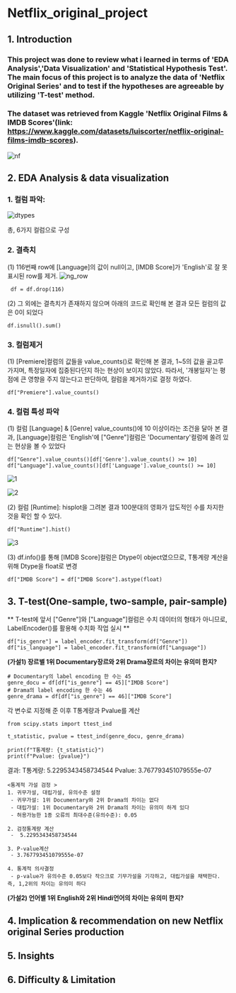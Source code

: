 # Netflix_original_project 

## 1. Introduction
### This project was done to review what i learned in terms of 'EDA Analysis','Data Visualization' and 'Statistical Hypothesis Test'. The main focus of this project is to analyze the data of 'Netflix Original Series' and to test if the hypotheses are agreeable by utilizing 'T-test' method. 
### The dataset was retrieved from Kaggle 'Netflix Original Films &amp; IMDB Scores'(link: https://www.kaggle.com/datasets/luiscorter/netflix-original-films-imdb-scores).


![nf](https://github.com/ryeonbeenkang/NF_original_project/assets/47935123/de53d1a0-ad7b-4deb-bee9-ef75b1f0de7c)



## 2. EDA Analysis & data visualization
### **1. 컬럼 파악**:
   
![dtypes](https://github.com/ryeonbeenkang/NF_original_project/assets/47935123/0db869af-ccbc-406f-bbeb-ce47f73f37c2)

총, 6가지 컬럼으로 구성



### **2. 결측치**
   
   (1) 116번째 row에 [Language]의 값이 null이고, [IMDB Score]가 'English'로 잘 못 표시된 row를 제거.
 ![ng_row](https://github.com/ryeonbeenkang/NF_original_project/assets/47935123/8e491339-7b72-4bd8-9966-af55c9507eb3)
   ```
    df = df.drop(116)
   ```

   (2) 그 외에는 결측치가 존재하지 않으며 아래의 코드로 확인해 본 결과 모든 컬럼의 값은 0이 되었다
   
   ```
   df.isnull().sum()
   ```


### **3. 컬럼제거**

   (1) [Premiere]컬럼의 값들을 value_counts()로 확인해 본 결과, 1~5의 값을 골고루 가지며, 특정일자에 집중된다던지 하는 현상이 보이지 않았다. 따라서, '개봉일자'는 평점에 큰 영향을 주지 않는다고 판단하여, 컬럼을 제거하기로 결정 하였다.
    
   ```
   df["Premiere"].value_counts()
   ```

### **4. 컬럼 특성 파악**
   
   (1) 컬럼 [Language] & [Genre] value_counts()에 10 이상이라는 조건을 달아 본 결과, [Language]컬럼은 'English'에 ["Genre"]컬럼은 'Documentary'컬럼에 쏠려 있는 현상을 볼 수 있었다 

   ```
   df["Genre"].value_counts()[df['Genre'].value_counts() >= 10]
   df["Language"].value_counts()[df['Language'].value_counts() >= 10]   
   ```

   ![1](https://github.com/ryeonbeenkang/NF_original_project/assets/47935123/43474e0f-ac76-4820-af21-d8ae74c13c49)


   ![2](https://github.com/ryeonbeenkang/NF_original_project/assets/47935123/b6051e80-d431-4e49-8e1c-24db34673dc7)


   (2) 컬럼 [Runtime]: hisplot을 그려본 결과 100분대의 영화가 압도적인 수를 차지한 것을 확인 할 수 있다. 

   ```
   df["Runtime"].hist()
   ```

   ![3](https://github.com/ryeonbeenkang/NF_original_project/assets/47935123/7960bb24-7606-4047-ac3d-6783dd84a72f)


   (3) df.info()를 통해 [IMDB Score]컬럼은 Dtype이 object였으므로, T통계량 계산을 위해 Dtype을 float로 변경


   ```
   df["IMDB Score"] = df["IMDB Score"].astype(float)
   ```

   

## 3. T-test(One-sample, two-sample, pair-sample)

   ** T-test에 앞서 ["Genre"]와 ["Language"]컬럼은 수치 데이터의 형태가 아니므로, LabelEncoder()를 활용해 수치화 작업 실시 **

   ```
   df["is_genre"] = label_encoder.fit_transform(df["Genre"])
   df["is_language"] = label_encoder.fit_transform(df["Language"])
   ```
   

   **(가설1) 장르별 1위 Documentary장르와 2위 Drama장르의 차이는 유의미 한지?**
   
   
   ```
   # Documentary의 label encoding 한 수는 45
   genre_docu = df[df["is_genre"] == 45]["IMDB Score"]
   # Drama의 label encoding 한 수는 46
   genre_drama = df[df["is_genre"] == 46]["IMDB Score"]
   ```
   
   각 변수로 지정해 준 이후 T통계량과 Pvalue를 계산

   ```
   from scipy.stats import ttest_ind

   t_statistic, pvalue = ttest_ind(genre_docu, genre_drama)
   
   print(f"T통계량: {t_statistic}")
   print(f"Pvalue: {pvalue}")
   ```

   결과:
      T통계량: 5.2295343458734544
      Pvalue: 3.767793451079555e-07

   ```
   <통계적 가설 검정 >
   1. 귀무가설, 대립가설, 유의수준 설정
    - 귀무가설: 1위 Documentary와 2위 Drama의 차이는 없다
    - 대립가설: 1위 Documentary와 2위 Drama의 차이는 유의미 하게 있다
    - 허용가능한 1종 오류의 최대수준(유의수준): 0.05
 
   2. 검정통계량 계산
    -  5.2295343458734544
   
   3. P-value계산
    - 3.767793451079555e-07
   
   4. 통계적 의사결정
    - p-value가 유의수준 0.05보다 작으크로 기무가설을 기각하고, 대립가설을 채택한다. 즉, 1,2위의 차이는 유의미 하다
   ```

   

   **(가설2) 언어별 1위 English와 2위 Hindi언어의 차이는 유의미 한지?**




## 4. Implication & recommendation on new Netflix original Series production




## 5. Insights




## 6. Difficulty & Limitation



